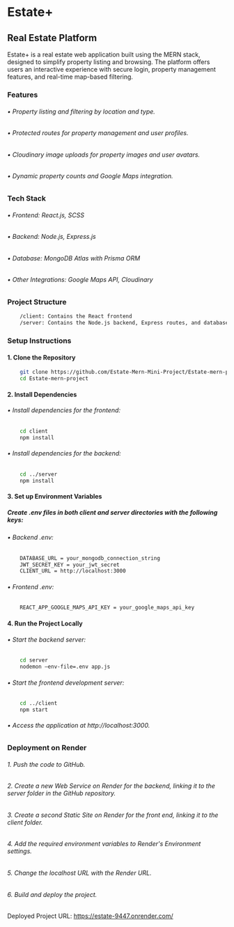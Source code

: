 # Estate+ 
## Real Estate Platform

Estate+ is a real estate web application built using the MERN stack, designed to simplify property listing and browsing. The platform offers users an interactive experience with secure login, property management features, and real-time map-based filtering.

### Features
###### •	Property listing and filtering by location and type.
###### •	Protected routes for property management and user profiles.
###### •	Cloudinary image uploads for property images and user avatars.
###### •	Dynamic property counts and Google Maps integration.

### Tech Stack
###### •	Frontend: React.js, SCSS
###### •	Backend: Node.js, Express.js
###### •	Database: MongoDB Atlas with Prisma ORM
###### •	Other Integrations: Google Maps API, Cloudinary


### Project Structure
```bash
    /client: Contains the React frontend
    /server: Contains the Node.js backend, Express routes, and database configuration
```
### Setup Instructions
#### 1. Clone the Repository
```bash
    git clone https://github.com/Estate-Mern-Mini-Project/Estate-mern-project.git
    cd Estate-mern-project
```
#### 2. Install Dependencies

###### •	Install dependencies for the frontend:
```bash
    cd client
    npm install
```
###### •	Install dependencies for the backend:
```bash
    cd ../server
    npm install
```
#### 3. Set up Environment Variables
##### Create .env files in both client and server directories with the following keys:

###### •	Backend .env:
```bash
    DATABASE_URL = your_mongodb_connection_string
    JWT_SECRET_KEY = your_jwt_secret
    CLIENT_URL = http://localhost:3000
```
###### •	Frontend .env:
```bash
    REACT_APP_GOOGLE_MAPS_API_KEY = your_google_maps_api_key
```

#### 4. Run the Project Locally

###### •	Start the backend server:
```bash
    cd server
    nodemon –env-file=.env app.js
```
###### •	Start the frontend development server:
```bash
    cd ../client
    npm start
```
###### •   Access the application at http://localhost:3000.

### Deployment on Render
###### 1.	Push the code to GitHub.
###### 2.	Create a new Web Service on Render for the backend, linking it to the server folder in the GitHub repository.
###### 3.	Create a second Static Site on Render for the front end, linking it to the client folder.
###### 4.	Add the required environment variables to Render's Environment settings.
###### 5.	Change the localhost URL with the Render URL.
###### 6.	Build and deploy the project.
 
Deployed Project URL: <https://estate-9447.onrender.com/>

